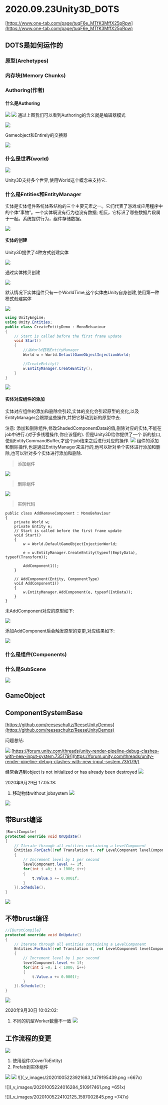 # 2020.09.23Unity3D_DOTS

[https://www.one-tab.com/page/tuqF6e_MTfK3MffX25pRpw](https://www.one-tab.com/page/tuqF6e_MTfK3MffX25pRpw)

## DOTS是如何运作的

### 原型(Archetypes)

### 内存块(Memory Chunks)

###  Authoring(作者)
#### 什么是Authoring
![](_v_images/20201009112040294_16649.png)
![](_v_images/20201009112007111_6075.png)
通过上图我们可以看到Authoring的含义就是编辑器模式



![](_v_images/20200924151408774_20846.png)

Gameobject和Entirely的交换器



![](_v_images/20200925090653155_26030.png)
### 什么是世界(world)

![](_v_images/20201009112831182_16039.png)

Unity3D支持多个世界,使用World这个概念来支持它.

### 什么是Entities和EntityManager

实体是实体组件系统体系结构的三个主要元素之一。它们代表了游戏或应用程序中的个体“事物”。一个实体既没有行为也没有数据; 相反，它标识了哪些数据片段属于一起。系统提供行为，组件存储数据。

![](_v_images/20201009164323435_8073.png)

#### 实体的创建

Unity3D提供了4种方式创建实体

![](_v_images/20201009153143035_9509.png)

通过实体拷贝创建

![](_v_images/20201009190648039_14825.png)

默认情况下实体组件只有一个WorldTime,这个实体由Unity自身创建,使用第一种模式创建实体

![](_v_images/20201009163607034_26411.png)

```c#
using UnityEngine;
using Unity.Entities;
public class CreateEntityDemo : MonoBehaviour
{
    // Start is called before the first frame update
    void Start()
    {
        //从World获取EntityManager
        World w = World.DefaultGameObjectInjectionWorld;    

        //CreateEntity()       
        w.EntityManager.CreateEntity();
    }
}
```

![](_v_images/20201009163755538_27146.png)

#### 实体对应组件的添加

实体对应组件的添加和删除会引起,实体的变化会引起原型的变化,以及EntityManager会跟踪这些操作,并把它移动到新的原型中去.

注意: 添加和删除组件,修改ShadedComponentData的值,删除对应的实体,不能在job中进行.(对于多线程操作,你应该懂的). 但是Unity3D给你提供了一个
新的接口,使用EntityCommandBuffer,才这个job结束之后进行对应的操作.
![](_v_images/20201010095022874_3743.png)
组件的添加和删除操作,也是通过EntityManager来进行的,他可以针对单个实体进行添加和删除,也可以针对多个实体进行添加和删除.

> 添加组件

![](_v_images/20201010094518845_25366.png)

> 删除组件

![](_v_images/20201010094709993_10513.png)

> 实例代码

```
public class AddRemoveComponent : MonoBehaviour
{
    private World w;
    private Entity e;
    // Start is called before the first frame update
    void Start()
    {
        w = World.DefaultGameObjectInjectionWorld;

        e = w.EntityManager.CreateEntity(typeof(EmptyData), typeof(Transform));

        AddComponent1();
    }

    // AddComponent(Entity, ComponentType)
    void AddComponent1()
    {
        w.EntityManager.AddComponent(e, typeof(IntData));
    }
}
```

未AddComponent对应的原型如下:

![](_v_images/20201010105649168_6823.png)

添加AddComponent后会触发原型的变更,对应结果如下:

![](_v_images/20201010105806730_22248.png)


### 什么是组件(Components)


### 什么是SubScene
![](_v_images/20201009113421414_14563.png)


## GameObject


## ComponentSystemBase


[https://github.com/reeseschultz/ReeseUnityDemos](https://github.com/reeseschultz/ReeseUnityDemos)

问题总结:

![](_v_images/20200928162136940_18358.png)
[https://forum.unity.com/threads/unity-render-pipeline-debug-clashes-with-new-input-system.735179/](https://forum.unity.com/threads/unity-render-pipeline-debug-clashes-with-new-input-system.735179/)


经常会遇到object is not initialized or has already been destroyed
![](_v_images/20200929093904218_25711.png)



2020年9月29日 17:05:18:
1. 移动物体without jobsystem
![](_v_images/20200929170520863_31403.png)

![](_v_images/20200929174127318_17135.png)

## 带Burst编译
```c#
[BurstCompile]
protected override void OnUpdate()
{
    // Iterate through all entities containing a LevelComponent
    Entities.ForEach((ref Translation t, ref LevelComponent levelComponent) =>
    {
        // Increment level by 1 per second
        levelComponent.level += 1f;
        for(int i =0; i < 1000; i++)
        {
            t.Value.x += 0.0001f;
        }
    }).Schedule();
}
```
![](_v_images/20200929174549295_4425.png)

## 不带brust编译
```c#
//[BurstCompile]
protected override void OnUpdate()
{
    // Iterate through all entities containing a LevelComponent
    Entities.ForEach((ref Translation t, ref LevelComponent levelComponent) =>
    {
        // Increment level by 1 per second
        levelComponent.level += 1f;
        for(int i =0; i < 1000; i++)
        {
            t.Value.x += 0.0001f;
        }
    }).Schedule();
}
```
![](_v_images/20200929174711213_28828.png)

2020年9月30日 10:02:02:
1. 不同的机型Worker数量不一致
![](_v_images/20200930100157940_3562.png)

## 工作流程的变更

![](_v_images/20201001222439387_477753809.png)

1. 使用组件(CoverToEntity)
2. Prefab到实体组件

![](_v_images/20201005223807830_373818019.png)
![](_v_images/20201005223828743_1369777858.png)
![](_v_images/20201005223921683_1479195439.png =667x)

![](_v_images/20201005224016284_510917461.png =651x)

![](_v_images/20201005224102125_1597002845.png =747x)


